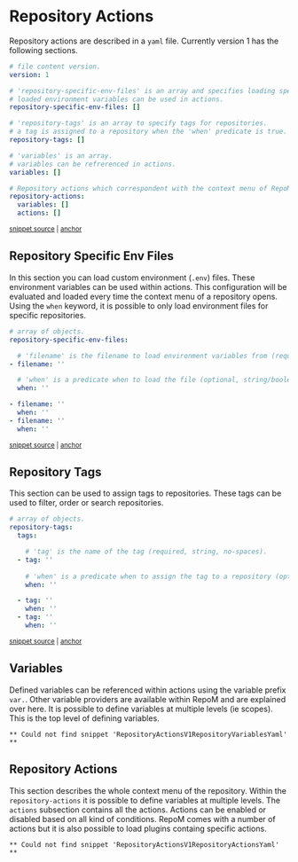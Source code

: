 # Repository Actions

Repository actions are described in a `yaml` file. Currently version 1 has the following sections.

<!-- snippet: RepositoryActionsV1Yaml -->
<a id='snippet-repositoryactionsv1yaml'></a>
```yaml
# file content version.
version: 1

# 'repository-specific-env-files' is an array and specifies loading specific environment files
# loaded environment variables can be used in actions.
repository-specific-env-files: []

# 'repository-tags' is an array to specify tags for repositories.
# a tag is assigned to a repository when the 'when' predicate is true.
repository-tags: []

# 'variables' is an array.
# variables can be refrerenced in actions.
variables: []

# Repository actions which correspondent with the context menu of RepoM.
repository-actions:
  variables: []
  actions: []
```
<sup><a href='/tests/RepoM.Api.Tests/IO/ModuleBasedRepositoryActionProvider/TestFiles/Version1.testfile.yaml#L1-L23' title='Snippet source file'>snippet source</a> | <a href='#snippet-repositoryactionsv1yaml' title='Start of snippet'>anchor</a></sup>
<!-- endSnippet -->

## Repository Specific Env Files

In this section you can load custom environment (`.env`) files. These environment variables can be used within actions.
This configuration will be evaluated and loaded every time the context menu of a repository opens. Using the `when` keyword, it is possible to only load environment files for specific repositories.

<!-- snippet: RepositoryActionsV1RepositorySpecificEnvFilesYaml -->
<a id='snippet-repositoryactionsv1repositoryspecificenvfilesyaml'></a>
```yaml
# array of objects.
repository-specific-env-files:

  # 'filename' is the filename to load environment variables from (required, string, evaluated).
- filename: ''

  # 'when' is a predicate when to load the file (optional, string/boolean, evaluated).
  when: ''

- filename: ''
  when: ''
- filename: ''
  when: ''
```
<sup><a href='/tests/RepoM.Api.Tests/IO/ModuleBasedRepositoryActionProvider/TestFiles/RepositorySpecificEnvFilesExplanation1.testfile.yaml#L1-L17' title='Snippet source file'>snippet source</a> | <a href='#snippet-repositoryactionsv1repositoryspecificenvfilesyaml' title='Start of snippet'>anchor</a></sup>
<!-- endSnippet -->

## Repository Tags

This section can be used to assign tags to repositories. These tags can be used to filter, order or search repositories.

<!-- snippet: RepositoryActionsV1RepositoryTagsYaml -->
<a id='snippet-repositoryactionsv1repositorytagsyaml'></a>
```yaml
# array of objects.
repository-tags:
  tags:

    # 'tag' is the name of the tag (required, string, no-spaces).
  - tag: ''
  
    # 'when' is a predicate when to assign the tag to a repository (optional, string/boolean, evaluated, default true).
    when: ''

  - tag: ''
    when: ''
  - tag: ''
    when: ''
```
<sup><a href='/tests/RepoM.Api.Tests/IO/ModuleBasedRepositoryActionProvider/TestFiles/RepositoryTagsExplanation1.testfile.yaml#L1-L18' title='Snippet source file'>snippet source</a> | <a href='#snippet-repositoryactionsv1repositorytagsyaml' title='Start of snippet'>anchor</a></sup>
<!-- endSnippet -->

## Variables

Defined variables can be referenced within actions using the variable prefix `var.`. Other variable providers are available within RepoM and are explained over here.
It is possible to define variables at multiple levels (ie scopes). This is the top level of defining variables.

<!-- snippet: RepositoryActionsV1RepositoryVariablesYaml -->
```
** Could not find snippet 'RepositoryActionsV1RepositoryVariablesYaml' **
```
<!-- endSnippet -->

## Repository Actions

This section describes the whole context menu of the repository. Within the `repository-actions` it is possible to define variables at multiple levels. The `actions` subsection contains all the actions.
Actions can be enabled or disabled based on all kind of conditions. RepoM comes with a number of actions but it is also possible to load plugins containg specific actions.

<!-- snippet: RepositoryActionsV1RepositoryActionsYaml -->
```
** Could not find snippet 'RepositoryActionsV1RepositoryActionsYaml' **
```
<!-- endSnippet -->
